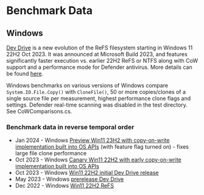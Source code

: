 # Benchmark Data

## Windows
[Dev Drive](https://aka.ms/devdrive) is a new evolution of the ReFS filesystem starting in Windows 11 22H2 Oct 2023. It was announced at Microsoft Build 2023, and features significantly faster execution vs. earlier 22H2 ReFS or NTFS along with CoW support and a performance mode for Defender antivirus. More details can be found [here](https://aka.ms/EngMSDevDrive).

Windows benchmarks on various versions of Windows compare `System.IO.File.Copy()` with `CloneFile()`,
50 or more copies/clones of a single source file per measurement, highest performance clone flags and settings.
Defender real-time scanning was disabled in the test directory. See CoWComparisons.cs.

### Benchmark data in reverse temporal order

* Jan 2024 - Windows [Preview Win11 23H2 with copy-on-write implementation built into OS APIs](./Win11_23H2_Jan2024_10.0.26020.1000.md) (with feature flag turned on) - fixes large file clone performance
* Oct 2023 - Windows [Canary Win11 22H2 with early copy-on-write implementation built into OS APIs](./Win11_22H2_Oct2023_10.0.25982.1000.md)
* Oct 2023 - Windows [Win11 22H2 initial Dev Drive release](./Win11_22H2_Oct2023_10.0.22621.2506.md)
* May 2023 - Windows [prerelease Dev Drive](./Win11_22H2_May2023.md)
* Dec 2022 - Windows [Win11 22H2 ReFS](./Win11_22H2_Dec2022_ReFS.md)
